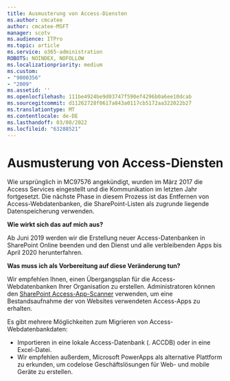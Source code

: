 ```yaml
---
title: Ausmusterung von Access-Diensten
ms.author: cmcatee
author: cmcatee-MSFT
manager: scotv
ms.audience: ITPro
ms.topic: article
ms.service: o365-administration
ROBOTS: NOINDEX, NOFOLLOW
ms.localizationpriority: medium
ms.custom:
- "9000356"
- "2009"
ms.assetid: ''
ms.openlocfilehash: 111be4924be9d03747f590ef4296b0a6ee10dcab
ms.sourcegitcommit: d11262728f0617a843a0117cb5172aa322022b27
ms.translationtype: MT
ms.contentlocale: de-DE
ms.lasthandoff: 03/08/2022
ms.locfileid: "63288521"
---
```

# <a name="access-services-retirement"></a>Ausmusterung von Access-Diensten

Wie ursprünglich in MC97576 angekündigt, wurden im März 2017 die Access Services eingestellt und die Kommunikation im letzten Jahr fortgesetzt. Die nächste Phase in diesem Prozess ist das Entfernen von Access-Webdatenbanken, die SharePoint-Listen als zugrunde liegende Datenspeicherung verwenden.

**Wie wirkt sich das auf mich aus?**

Ab Juni 2019 werden wir die Erstellung neuer Access-Datenbanken in SharePoint Online beenden und den Dienst und alle verbleibenden Apps bis April 2020 herunterfahren.

**Was muss ich als Vorbereitung auf diese Veränderung tun?**

Wir empfehlen Ihnen, einen Übergangsplan für die Access-Webdatenbanken Ihrer Organisation zu erstellen. Administratoren können den [SharePoint Access-App-Scanner](https://github.com/SharePoint/PnP-Tools/tree/master/Solutions/SharePoint.AccessApp.Scanner) verwenden, um eine Bestandsaufnahme der von Websites verwendeten Access-Apps zu erhalten.

Es gibt mehrere Möglichkeiten zum Migrieren von Access-Webdatenbankdaten:

- Importieren in eine lokale Access-Datenbank (. ACCDB) oder in eine Excel-Datei.
- Wir empfehlen außerdem, Microsoft PowerApps als alternative Plattform zu erkunden, um codelose Geschäftslösungen für Web- und mobile Geräte zu erstellen.